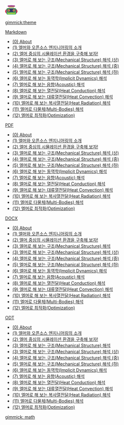<!--
  -- Name of your wiki
  -- Do NOT remove the leading `#` character.
  -->

#
[![icon_robot-1107_v02](icon_robot-1107_v02.png)](index.html)

<!--
  -- Default theme
  -- (Read: http://dynalon.github.io/mdwiki/#!customizing.md#Theme_chooser)
  -->
[gimmick:theme](bootstrap)


<!--
  -- Navigation
  -- (Read: http://dynalon.github.io/mdwiki/#!quickstart.md#Adding_a_navigation)
  -->


<!-- A more complex navigation example: ---------------------------------------- -->


[Markdown]()

  * [(0) About](CADG.md)
  * [(1) 엘머와 오픈소스 엔지니어링의 소개](CADG_01_Elmer_Intro.md)
  * [(2) 엘머 중심의 시뮬레이션 환경을 구축해 보자!](CADG_02_Elmer_Install.md)
  * [(3) 엘머로 해 보는 구조(Mechanical Structure) 해석 (상)](CADG_03_Elmer_Structure_1.md)
  * [(4) 엘머로 해 보는 구조(Mechanical Structure) 해석 (중)](CADG_03_Elmer_Structure_2.md)
  * [(5) 엘머로 해 보는 구조(Mechanical Structure) 해석 (하)](CADG_03_Elmer_Structure_3.md)
  * [(6) 엘머로 해 보는 동역학(Implicit Dynamics) 해석](CADG_04_Elmer_Dynamics.md)
  * [(7) 엘머로 해 보는 음향(Acoustic) 해석](CADG_05_Elmer_Acoustic.md)
  * [(8) 엘머로 해 보는 열전달(Heat Conduction) 해석](CADG_06_Elmer_Conduction.md)
  * [(9) 엘머로 해 보는 대류열전달(Heat Convection) 해석](CADG_07_Elmer_Convection.md)
  * [(10) 엘머로 해 보는 복사열전달(Heat Radiation) 해석](CADG_08_Elmer_Radiation.md)
  * [(11) 엘머로 다물체(Multi-Bodies) 해석](CADG_09_Elmer_MultiBody.md)
  * [(12) 엘머로 최적화(Optimization)](CADG_10_Elmer_Optimization.md)


[PDF]()

  * [(0) About](./pdf/CADG.pdf)
  * [(1) 엘머와 오픈소스 엔지니어링의 소개](./pdf/CADG_01_Elmer_Intro.pdf)
  * [(2) 엘머 중심의 시뮬레이션 환경을 구축해 보자!](./pdf/CADG_02_Elmer_Install.pdf)
  * [(3) 엘머로 해 보는 구조(Mechanical Structure) 해석 (상)](./pdf/CADG_03_Elmer_Structure_1.pdf)
  * [(4) 엘머로 해 보는 구조(Mechanical Structure) 해석 (중)](./pdf/CADG_03_Elmer_Structure_2.pdf)
  * [(5) 엘머로 해 보는 구조(Mechanical Structure) 해석 (하)](./pdf/CADG_03_Elmer_Structure_3.pdf)
  * [(6) 엘머로 해 보는 동역학(Implicit Dynamics) 해석](./pdf/CADG_04_Elmer_Dynamics.pdf)
  * [(7) 엘머로 해 보는 음향(Acoustic) 해석](./pdf/CADG_05_Elmer_Acoustic.pdf)
  * [(8) 엘머로 해 보는 열전달(Heat Conduction) 해석](./pdf/CADG_06_Elmer_Conduction.pdf)
  * [(9) 엘머로 해 보는 대류열전달(Heat Convection) 해석](./pdf/CADG_07_Elmer_Convection.pdf)
  * [(10) 엘머로 해 보는 복사열전달(Heat Radiation) 해석](./pdf/CADG_08_Elmer_Radiation.pdf)
  * [(11) 엘머로 다물체(Multi-Bodies) 해석](./pdf/CADG_09_Elmer_MultiBody.pdf)
  * [(12) 엘머로 최적화(Optimization)](./pdf/CADG_10_Elmer_Optimization.pdf)


[DOCX]()

  * [(0) About](./docx/CADG.docx)
  * [(1) 엘머와 오픈소스 엔지니어링의 소개](./docx/CADG_01_Elmer_Intro.docx)
  * [(2) 엘머 중심의 시뮬레이션 환경을 구축해 보자!](./docx/CADG_02_Elmer_Install.docx)
  * [(3) 엘머로 해 보는 구조(Mechanical Structure) 해석](./docx/CADG_03_Elmer_Structure.docx)
  * [(3) 엘머로 해 보는 구조(Mechanical Structure) 해석 (상)](./docx/CADG_03_Elmer_Structure_1.docx)
  * [(4) 엘머로 해 보는 구조(Mechanical Structure) 해석 (중)](./docx/CADG_03_Elmer_Structure_2.docx)
  * [(5) 엘머로 해 보는 구조(Mechanical Structure) 해석 (하)](./docx/CADG_03_Elmer_Structure_3.docx)
  * [(6) 엘머로 해 보는 동역학(Implicit Dynamics) 해석](./docx/CADG_04_Elmer_Dynamics.docx)
  * [(7) 엘머로 해 보는 음향(Acoustic) 해석](./docx/CADG_05_Elmer_Acoustic.docx)
  * [(8) 엘머로 해 보는 열전달(Heat Conduction) 해석](./docx/CADG_06_Elmer_Conduction.docx)
  * [(9) 엘머로 해 보는 대류열전달(Heat Convection) 해석](./docx/CADG_07_Elmer_Convection.docx)
  * [(10) 엘머로 해 보는 복사열전달(Heat Radiation) 해석](./docx/CADG_08_Elmer_Radiation.docx)
  * [(11) 엘머로 다물체(Multi-Bodies) 해석](./docx/CADG_09_Elmer_MultiBody.docx)
  * [(12) 엘머로 최적화(Optimization)](./docx/CADG_10_Elmer_Optimization.docx)


[ODT]()

  * [(0) About](./odt/CADG.odt)
  * [(1) 엘머와 오픈소스 엔지니어링의 소개](./odt/CADG_01_Elmer_Intro.odt)
  * [(2) 엘머 중심의 시뮬레이션 환경을 구축해 보자!](./odt/CADG_02_Elmer_Install.odt)
  * [(3) 엘머로 해 보는 구조(Mechanical Structure) 해석](./odt/CADG_03_Elmer_Structure.odt)
  * [(3) 엘머로 해 보는 구조(Mechanical Structure) 해석 (상)](./odt/CADG_03_Elmer_Structure_1.odt)
  * [(4) 엘머로 해 보는 구조(Mechanical Structure) 해석 (중)](./odt/CADG_03_Elmer_Structure_2.odt)
  * [(5) 엘머로 해 보는 구조(Mechanical Structure) 해석 (하)](./odt/CADG_03_Elmer_Structure_3.odt)
  * [(6) 엘머로 해 보는 동역학(Implicit Dynamics) 해석](./odt/CADG_04_Elmer_Dynamics.odt)
  * [(7) 엘머로 해 보는 음향(Acoustic) 해석](./odt/CADG_05_Elmer_Acoustic.odt)
  * [(8) 엘머로 해 보는 열전달(Heat Conduction) 해석](./odt/CADG_06_Elmer_Conduction.odt)
  * [(9) 엘머로 해 보는 대류열전달(Heat Convection) 해석](./odt/CADG_07_Elmer_Convection.odt)
  * [(10) 엘머로 해 보는 복사열전달(Heat Radiation) 해석](./odt/CADG_08_Elmer_Radiation.odt)
  * [(11) 엘머로 다물체(Multi-Bodies) 해석](./odt/CADG_09_Elmer_MultiBody.odt)
  * [(12) 엘머로 최적화(Optimization)](./odt/CADG_10_Elmer_Optimization.odt)


<!--
  -- Let the user choose a theme
  -- (Read: http://dynalon.github.io/mdwiki/#!quickstart.md#Adding_a_navigation)

[gimmick:themechooser](Choose theme)
-->


<!-- ---------------------------------------------------------------------------- -->

<!--
  -- Change the Language
  -- Could be useful when there's more than one language wiki.
-->
<!--
[Change the Language]()

  * [English (United States)](/en_US/)
  * [English (United Kingdom)](/en_GB/)
  * [Italian](/it/)
-->

<!--
[gimmick:Disqus](dymaxionkim)
-->
[gimmick: math]()

